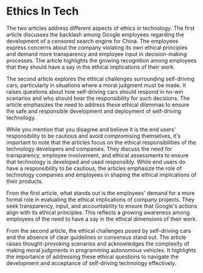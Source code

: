 # Ethics In Tech

The two articles address different aspects of ethics in technology. The first article discusses the backlash among Google employees regarding the development of a censored search engine for China. The employees express concerns about the company violating its own ethical principles and demand more transparency and employee input in decision-making processes. The article highlights the growing recognition among employees that they should have a say in the ethical implications of their work.

The second article explores the ethical challenges surrounding self-driving cars, particularly in situations where a moral judgment must be made. It raises questions about how self-driving cars should respond in no-win scenarios and who should bear the responsibility for such decisions. The article emphasizes the need to address these ethical dilemmas to ensure the safe and responsible development and deployment of self-driving technology.

While you mention that you disagree and believe it is the end users' responsibility to be cautious and avoid compromising themselves, it's important to note that the articles focus on the ethical responsibilities of the technology developers and companies. They discuss the need for transparency, employee involvement, and ethical assessments to ensure that technology is developed and used responsibly. While end users do have a responsibility to be cautious, the articles emphasize the role of technology companies and employees in shaping the ethical implications of their products.

From the first article, what stands out is the employees' demand for a more formal role in evaluating the ethical implications of company projects. They seek transparency, input, and accountability to ensure that Google's actions align with its ethical principles. This reflects a growing awareness among employees of the need to have a say in the ethical dimensions of their work.

From the second article, the ethical challenges posed by self-driving cars and the absence of clear guidelines or consensus stand out. The article raises thought-provoking scenarios and acknowledges the complexity of making moral judgments in programming autonomous vehicles. It highlights the importance of addressing these ethical questions to navigate the development and acceptance of self-driving technology effectively.
